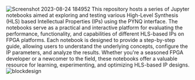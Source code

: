 ![Screenshot 2023-08-24 184952](https://github.com/habibaouinti/HLS-Notebooks/assets/123462058/ddf97ba3-f15a-4d9a-9c6a-afe725eb2155)
This repository hosts a series of Jupyter notebooks aimed at exploring and testing various High-Level Synthesis (HLS) based Intellectual Properties (IPs) using the PYNQ interface. The notebooks serve as a practical and interactive platform for evaluating the performance, functionality, and capabilities of different HLS-based IPs on FPGA platforms. Each notebook is designed to provide a step-by-step guide, allowing users to understand the underlying concepts, configure the IP parameters, and analyze the results. Whether you're a seasoned FPGA developer or a newcomer to the field, these notebooks offer a valuable resource for learning, experimenting, and optimizing HLS-based IP designs.
![blockdesign](https://github.com/habibaouinti/HLS-Notebooks/assets/123462058/cc4eb9bf-41bb-4d75-a587-fd2539ac7e9a)
